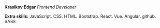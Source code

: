 **Krasikov Edgar**
*Frontend Developer*

**Extra skills:**
JavaScript.
CSS.
HTML.
Bootstrap.
React.
Vue.
Angular.
github.
SASS.

